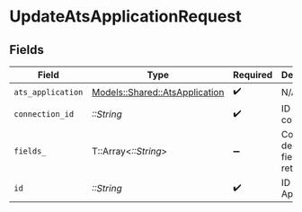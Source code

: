 # UpdateAtsApplicationRequest


## Fields

| Field                                                                   | Type                                                                    | Required                                                                | Description                                                             |
| ----------------------------------------------------------------------- | ----------------------------------------------------------------------- | ----------------------------------------------------------------------- | ----------------------------------------------------------------------- |
| `ats_application`                                                       | [Models::Shared::AtsApplication](../../models/shared/atsapplication.md) | :heavy_check_mark:                                                      | N/A                                                                     |
| `connection_id`                                                         | *::String*                                                              | :heavy_check_mark:                                                      | ID of the connection                                                    |
| `fields_`                                                               | T::Array<*::String*>                                                    | :heavy_minus_sign:                                                      | Comma-delimited fields to return                                        |
| `id`                                                                    | *::String*                                                              | :heavy_check_mark:                                                      | ID of the Application                                                   |